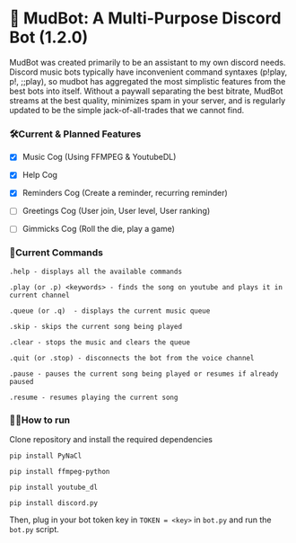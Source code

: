 # 🤖 MudBot: A Multi-Purpose Discord Bot (1.2.0)

MudBot was created primarily to be an assistant to my own discord needs. Discord music bots typically have inconvenient command syntaxes (p!play, p!, ;;play),
so mudbot has aggregated the most simplistic features from the best bots into itself. Without a paywall separating the best bitrate, MudBot streams at the best quality,
minimizes spam in your server, and is regularly updated to be the simple jack-of-all-trades that we cannot find.

### 🛠Current & Planned Features

- [X] Music Cog (Using FFMPEG & YoutubeDL)

- [X] Help Cog 

- [X] Reminders Cog (Create a reminder, recurring reminder)

- [ ] Greetings Cog (User join, User level, User ranking)

- [ ] Gimmicks Cog (Roll the die, play a game)

### 📃Current Commands
```
.help - displays all the available commands

.play (or .p) <keywords> - finds the song on youtube and plays it in current channel

.queue (or .q)  - displays the current music queue

.skip - skips the current song being played

.clear - stops the music and clears the queue

.quit (or .stop) - disconnects the bot from the voice channel

.pause - pauses the current song being played or resumes if already paused

.resume - resumes playing the current song                  
```

### 🏃‍♂️How to run
Clone repository and install the required dependencies

`pip install PyNaCl`

`pip install ffmpeg-python`

`pip install youtube_dl`

`pip install discord.py`


Then, plug in your bot token key in `TOKEN = <key>` in `bot.py`
and run the `bot.py` script.


